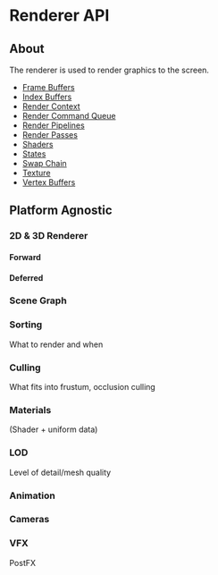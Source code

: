 # Renderer API

## About
The renderer is used to render graphics to the screen.

- [Frame Buffers](FrameBuffer/index.md)
- [Index Buffers](IndexBuffer/index.md)
- [Render Context](RenderContext/index.md)
- [Render Command Queue](RenderCommand/index.md)
- [Render Pipelines](Pipelines/index.md)
- [Render Passes](RenderPasses/index.md)
- [Shaders](Shader/index.md)
- [States](States/index.md)
- [Swap Chain](Swap/index.md)
- [Texture](Texture/index.md)
- [Vertex Buffers](VertexBuffer/index.md)

## Platform Agnostic

### 2D & 3D Renderer
#### Forward
#### Deferred
### Scene Graph
### Sorting
What to render and when
### Culling
What fits into frustum, occlusion culling
### Materials
(Shader + uniform data)
### LOD
Level of detail/mesh quality
### Animation
### Cameras
### VFX
PostFX
